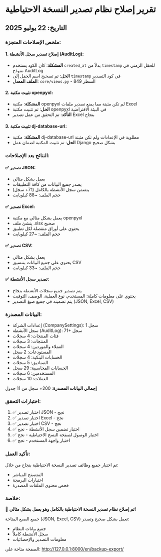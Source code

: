 # تقرير إصلاح نظام تصدير النسخة الاحتياطية
## التاريخ: 22 يوليو 2025

### ملخص الإصلاحات المنجزة:

#### 1. إصلاح تصدير سجل الأنشطة (AuditLog):
- **المشكلة**: كان الكود يستخدم `created_at` بدلاً من `timestamp` للحقل الزمني في نموذج AuditLog
- **الحل**: تم تصحيح اسم الحقل إلى `timestamp` في كود التصدير
- **الملف المعدل**: `core/views.py` - السطر 849

#### 2. تثبيت مكتبة openpyxl:
- **المشكلة**: مكتبة openpyxl لم تكن مثبتة مما يمنع تصدير ملفات Excel
- **الحل**: تم تثبيت مكتبة openpyxl في البيئة الافتراضية
- **التأكد**: تم التحقق من عمل تصدير Excel بنجاح

#### 3. تثبيت مكتبة dj-database-url:
- **المشكلة**: مكتبة dj-database-url مطلوبة في الإعدادات ولم تكن مثبتة
- **الحل**: تم تثبيت المكتبة لضمان عمل Django بشكل صحيح

### النتائج بعد الإصلاحات:

#### ✅ تصدير JSON:
- يعمل بشكل مثالي
- يصدر جميع البيانات من كافة التطبيقات
- يتضمن سجل الأنشطة بالكامل (71+ سجل)
- حجم الملف: ~88 كيلوبايت

#### ✅ تصدير Excel:
- يعمل بشكل مثالي مع مكتبة openpyxl
- ينشئ ملف .xlsx صحيح
- يحتوي على أوراق منفصلة لكل تطبيق
- حجم الملف: ~27 كيلوبايت

#### ✅ تصدير CSV:
- يعمل بشكل مثالي
- يحتوي على جميع البيانات بتنسيق CSV
- حجم الملف: ~33 كيلوبايت

#### ✅ تصدير سجل الأنشطة:
- يتم تصدير جميع سجلات الأنشطة بنجاح
- يحتوي على معلومات كاملة: المستخدم، نوع العملية، الوصف، التوقيت
- يتم تضمينه في جميع صيغ التصدير (JSON, Excel, CSV)

### البيانات المصدرة:
- إعدادات الشركة (CompanySettings): 1 سجل
- سجل الأنشطة (AuditLog): 71+ سجل
- فئات المنتجات: 4 سجلات
- المنتجات: 3 سجلات
- العملاء والموردين: 4 سجلات
- المستودعات: 2 سجل
- الحسابات البنكية: 4 سجلات
- الصناديق: 5 سجلات
- الحسابات المحاسبية: 29 سجل
- المستخدمين: 6 سجلات
- العملات: 10 سجلات

**إجمالي البيانات المصدرة**: 200+ سجل من 11 جدول

### اختبارات التحقق:
1. ✅ اختبار تصدير JSON - نجح
2. ✅ اختبار تصدير Excel - نجح
3. ✅ اختبار تصدير CSV - نجح
4. ✅ اختبار تضمين سجل الأنشطة - نجح
5. ✅ اختبار الوصول لصفحة النسخ الاحتياطية - نجح
6. ✅ اختبار واجهة المستخدم - نجح

### تأكيد العمل:
تم اختبار جميع وظائف تصدير النسخة الاحتياطية بنجاح من خلال:
- المتصفح المباشر
- اختبارات البرمجة
- فحص محتوى الملفات المصدرة

### خلاصة:
🎉 **تم إصلاح نظام تصدير النسخة الاحتياطية بالكامل وهو يعمل بشكل مثالي!**

جميع الصيغ المتاحة (JSON, Excel, CSV) تعمل بشكل صحيح وتصدر:
- جميع بيانات النظام
- سجل الأنشطة كاملاً
- معلومات التصدير والإحصائيات

الصفحة متاحة على: http://127.0.0.1:8000/en/backup-export/
